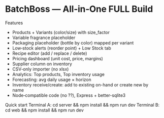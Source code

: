 # BatchBoss — All‑in‑One FULL Build

Features
- Products + Variants (color/size) with size_factor
- Variable fragrance placeholder
- Packaging placeholder (bottle by color) mapped per variant
- Low‑stock alerts (reorder point) + Low Stock tab
- Recipe editor (add / replace / delete)
- Pricing dashboard (unit cost, price, margins)
- Supplier column on inventory
- CSV‑only importer (no xlsx)
- Analytics: Top products, Top inventory usage
- Forecasting: avg daily usage × horizon
- Inventory receive/create: add to existing on-hand or create new by name
- Node‑compatible code (no ??), Express + better-sqlite3

Quick start
Terminal A:
  cd server && npm install && npm run dev
Terminal B:
  cd web && npm install && npm run dev
